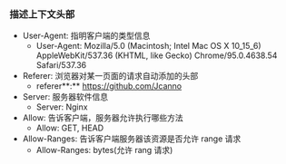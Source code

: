 ### 描述上下文头部

- User-Agent: 指明客户端的类型信息
  - User-Agent: Mozilla/5.0 (Macintosh; Intel Mac OS X 10_15_6) AppleWebKit/537.36 (KHTML, like Gecko) Chrome/95.0.4638.54 Safari/537.36
- Referer: 浏览器对某一页面的请求自动添加的头部
  - referer**:** https://github.com/Jcanno
- Server: 服务器软件信息
  - Server: Nginx
- Allow: 告诉客户端，服务器允许执行哪些方法
  - Allow: GET, HEAD
- Allow-Ranges: 告诉客户端服务器该资源是否允许 range 请求
  - Allow-Ranges: bytes(允许 rang 请求)

